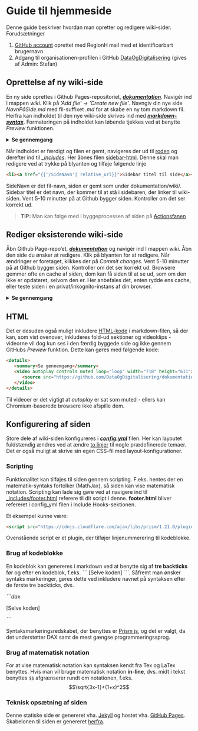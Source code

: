 # Guide til hjemmeside
Denne guide beskriver hvordan man opretter og redigere wiki-sider.
Forudsætninger

1.	[GitHub account](https://github.com/) oprettet med RegionH mail med et identificerbart brugernavn
2.	Adgang til organisationen-profilen i GitHub [DataOgDigitalisering](https://github.com/DataOgDigitalisering) (gives af Admin: Stefan)

## Oprettelse af ny wiki-side
En ny side oprettes i Github Pages-repositoriet, [**_dokumentation_**](https://github.com/DataOgDigitalisering/dokumentation). Navigér ind I mappen *wiki*.  Klik på *’Add file’* -> *’Create new file’*. Navngiv din nye side *NavnPåSide.md* med fil-suffixet *.md* for at skabe en ny tom markdown fil.
Herfra kan indholdet til den nye wiki-side skrives ind med [**_markdown-syntax_**](https://www.markdownguide.org/basic-syntax/). Formateringen på indholdet kan løbende tjekkes ved at benytte *Preview* funktionen.

<details>
   <summary><b>Se gennemgang</b></summary>
   <center>
      <video autoplay controls muted loop="loop" width="718" height="611">
         <source src="https://github.com/DataOgDigitalisering/dokumentation/raw/master/Images/Nyfil.webm" type="video/webm">
      </video>
   </center>
</details>


Når indholdet er færdigt og filen er gemt, navigeres der ud til [roden](https://github.com/DataOgDigitalisering/dokumentation) og derefter ind til [*_includes*](https://github.com/DataOgDigitalisering/dokumentation/tree/master/_includes). Her åbnes filen [sidebar-html](https://github.com/DataOgDigitalisering/dokumentation/blob/master/_includes/sidebar.html). Denne skal man redigere ved at trykke på blyanten og tilføje følgende linje 

```html
<li><a href="{{'/SideNavn'| relative_url}}">Sidebar titel til side</a></li>.
```

SideNavn er det fil-navn, siden er gemt som under dokumentation/wiki/. Sidebar titel er det navn, der kommer til at stå i sidebaren, der linker til wiki-siden.
Vent 5-10 minutter på at Github bygger siden. Kontroller om det ser korrekt ud. 
> **TIP:** Man kan følge med i byggeprocessen af siden på [Actionsfanen](https://github.com/DataOgDigitalisering/dokumentation/actions)

## Rediger eksisterende wiki-side
Åbn Github Page-repo’et, [**_dokumentation_**](https://github.com/DataOgDigitalisering/dokumentation) og navigér ind I mappen *wiki*. Åbn den side du ønsker at redigere. Klik på blyanten for at redigere. Når ændringer er foretaget, klikkes der på *Commit changes*.
Vent 5-10 minutter på at Github bygger siden. Kontroller om det ser korrekt ud. Browsere gemmer ofte en cache af siden, dom kan få siden til at se ud, som om den ikke er opdateret, selvom den er. Her anbefales det, enten rydde ens cache, eller teste siden i en privat/inkognito-instans af din browser.

<details>
   <summary><b>Se gennemgang</b></summary>
   <center>
      <video autoplay controls muted loop="loop" width="718" height="611">
         <source src="https://github.com/DataOgDigitalisering/dokumentation/raw/master/Images/ændring.webm" type="video/webm">
      </video>
   </center>
</details>


## HTML
Det er desuden også muligt inkludere [HTML-kode](https://www.w3schools.com/html/default.asp) i markdown-filen, så der kan, som vist ovenover, inkluderes fold-ud sektioner og videoklips - videorne vil dog kun ses i den færdig byggede side og ikke gennem GitHubs *Preview* funktion. Dette kan gøres med følgende kode: 
```html
<details>
   <summary>Se gennemgang</summary>
   <video autoplay controls muted loop="loop" width="718" height="611">
      <source src="https://github.com/DataOgDigitalisering/dokumentation/raw/master/Images/ændring.webm" type="video/webm">
   </video>
</details>
```
Til videoer er det vigtigt at *autoplay* er sat som muted - ellers kan Chromium-baserede browsere ikke afspille dem.


## Konfigurering af siden
Store dele af wiki-siden konfigureres i [**_config.yml_**](https://github.com/DataOgDigitalisering/dokumentation/blob/master/_config.yml) filen. Her kan layoutet fuldstændig ændres ved at ændre [to linjer](http://www.drassil.org/git-wiki/customize) til nogle prædefinerede temaer. Det er også muligt at skrive sin egen CSS-fil med layout-konfigurationer.

### Scripting
Funktionalitet kan tilføjes til siden gennem scripting. F.eks. hentes der en matematik-syntaks fortolker (MathJax), så siden kan vise matematisk notation. 
Scripting kan lade sig gøre ved at navigere ind til [_includes/footer.html](https://github.com/DataOgDigitalisering/dokumentation/blob/master/_includes/footer.html)  referere til dit script i denne. **footer.html** bliver refereret i config_yml filen i Include Hooks-sektionen.

Et eksempel kunne være:
```html
<script src="https://cdnjs.cloudflare.com/ajax/libs/prism/1.21.0/plugins/line-numbers/prism-line-numbers.min.js"></script>
```
Ovenstående script er et plugin, der tilføjer linjenummerering til kodeblokke.

### Brug af kodeblokke
En kodeblok kan genereres i markdown ved at benytte sig af **tre backticks** før og efter en kodeblok, f.eks. *\`\`\`* [Selve koden] *\`\`\`*. Såfremt man ønsker syntaks markeringer, gøres dette ved inkludere navnet på syntaksen efter de første tre backticks, dvs. 

 *\`\`\`dax* 
 
 [Selve koden] 
 
 *\`\`\`*

Syntaksmarkeringsredskabet, der benyttes er [Prism js](https://prismjs.com/#supported-languages), og det er valgt, da det understøtter DAX samt de mest gængse programmeringssprog. 

### Brug af matematisk notation
For at vise matematisk notation kan syntaksen kendt fra Tex og LaTex benyttes. Hvis man vil bruge matematisk notation **in-line**, dvs. midt i tekst benyttes `$$` afgrænserer rundt om notationen, f.eks.  $$\sqrt{3x-1}+(1+x)^2$$

### Teknisk opsætning af siden
Denne statiske side er genereret vha. [Jekyll](https://jekyllrb.com/) og hostet vha. [GitHub Pages](https://pages.github.com/). Skabelonen til siden er genereret [herfra](https://github.com/Drassil/git-wiki-skeleton).
